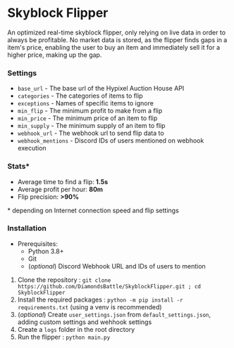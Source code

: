 # Skyblock Flipper
An optimized real-time skyblock flipper, only relying on live data in order to always be profitable.
No market data is stored, as the flipper finds gaps in a item's price, enabling the user to buy an item and immediately sell it for a higher price, making up the gap.

### Settings
- `base_url` - The base url of the Hypixel Auction House API
- `categories` - The categories of items to flip
- `exceptions` - Names of specific items to ignore
- `min_flip` - The minimum profit to make from a flip
- `min_price` - The minimum price of an item to flip
- `min_supply` - The minimum supply of an item to flip
- `webhook_url` - The webhook url to send flip data to
- `webhook_mentions` - Discord IDs of users mentioned on webhook execution

### Stats*
- Average time to find a flip: **1.5s**
- Average profit per hour: **80m**
- Flip precision: **>90%**

\* depending on Internet connection speed and flip settings 

### Installation
- Prerequisites:
  - Python 3.8+
  - Git
  - (*optional*) Discord Webhook URL and IDs of users to mention
1. Clone the repository : `git clone https://github.com/DiamondsBattle/SkyblockFlipper.git ; cd SkyblockFlipper`
2. Install the required packages : `python -m pip install -r requirements.txt` (using a venv is recommended)
3. (*optional*) Create `user_settings.json` from `default_settings.json`, adding custom settings and wehhook settings
4. Create a `logs` folder in the root directory
5. Run the flipper : `python main.py`
